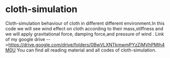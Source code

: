 # cloth-simulation
Cloth-simulation behaviour of cloth in different different environment.In this code we will see wind effect on cloth according to their mass,stiffness and we will apply gravitational force, damping force,and pressure of wind .
Link of my google drive -->https://drive.google.com/drive/folders/0BwVLXNTkmwmPYzZjMVhPMlh4M0U
You can find all reading material and all codes of cloth-simulation.
